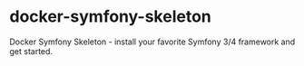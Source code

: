 # docker-symfony-skeleton
Docker Symfony Skeleton - install your favorite Symfony 3/4 framework and get started.
